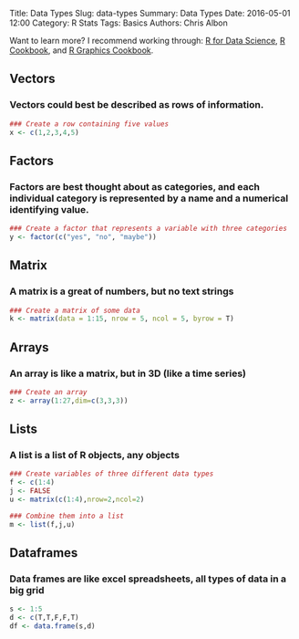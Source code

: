 Title: Data Types
Slug: data-types
Summary: Data Types
Date: 2016-05-01 12:00
Category: R Stats
Tags: Basics
Authors: Chris Albon

Want to learn more? I recommend working through: [R for Data Science](http://amzn.to/2myxnhi), [R Cookbook](http://amzn.to/2lF6hkb), and [R Graphics Cookbook](http://amzn.to/2m0fcPL).

## Vectors

### Vectors could best be described as rows of information.


```R
### Create a row containing five values
x <- c(1,2,3,4,5)
```

## Factors

### Factors are best thought about as categories, and each individual category is represented by a name and a numerical identifying value.


```R
### Create a factor that represents a variable with three categories
y <- factor(c("yes", "no", "maybe"))
```

## Matrix

### A matrix is a great of numbers, but no text strings


```R
### Create a matrix of some data
k <- matrix(data = 1:15, nrow = 5, ncol = 5, byrow = T)
```

## Arrays

### An array is like a matrix, but in 3D (like a time series)


```R
### Create an array
z <- array(1:27,dim=c(3,3,3))
```

## Lists

### A list is a list of R objects, any objects


```R
### Create variables of three different data types
f <- c(1:4)
j <- FALSE
u <- matrix(c(1:4),nrow=2,ncol=2)

### Combine them into a list
m <- list(f,j,u)
```

## Dataframes

### Data frames are like excel spreadsheets, all types of data in a big grid


```R
s <- 1:5
d <- c(T,T,F,F,T)
df <- data.frame(s,d)
```
